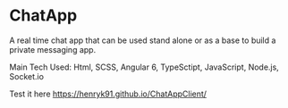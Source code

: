 # ChatApp
A real time chat app that can be used stand alone or as a base to build a private messaging app.

Main Tech Used:
Html, SCSS, Angular 6, TypeSctipt, JavaScript, Node.js, Socket.io

Test it here https://henryk91.github.io/ChatAppClient/
